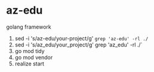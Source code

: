# az-edu
golang framework

1. sed -i 's/az-edu/your-project/g' `grep 'az-edu' -rl ./`
2. sed -i 's/az_edu/your_project/g' grep 'az_edu' -rl ./`
3. go mod tidy
4. go mod vendor
5. realize start